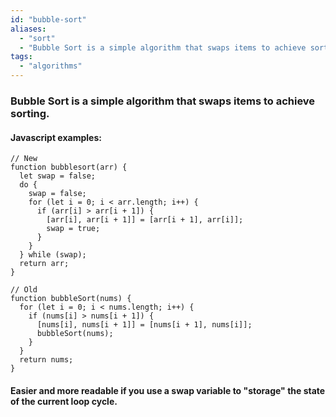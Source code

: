 ```yaml
---
id: "bubble-sort"
aliases:
  - "sort"
  - "Bubble Sort is a simple algorithm that swaps items to achieve sorting."
tags:
  - "algorithms"
---
```


### Bubble Sort is a simple algorithm that swaps items to achieve sorting.

#### Javascript examples:

    // New
    function bubblesort(arr) {
      let swap = false;
      do {
        swap = false;
        for (let i = 0; i < arr.length; i++) {
          if (arr[i] > arr[i + 1]) {
            [arr[i], arr[i + 1]] = [arr[i + 1], arr[i]];
            swap = true;
          }
        }
      } while (swap);
      return arr;
    }

    // Old
    function bubbleSort(nums) {
      for (let i = 0; i < nums.length; i++) {
        if (nums[i] > nums[i + 1]) {
          [nums[i], nums[i + 1]] = [nums[i + 1], nums[i]];
          bubbleSort(nums);
        }
      }
      return nums;
    }

#### Easier and more readable if you use a swap variable to "storage" the state of the current loop cycle.
